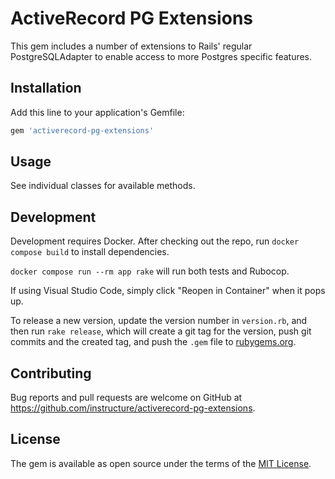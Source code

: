 # ActiveRecord PG Extensions

This gem includes a number of extensions to Rails' regular PostgreSQLAdapter to enable access to
more Postgres specific features.

## Installation

Add this line to your application's Gemfile:

```ruby
gem 'activerecord-pg-extensions'
```
## Usage

See individual classes for available methods.

## Development

Development requires Docker. After checking out the repo, run `docker compose build` to install dependencies.

`docker compose run --rm app rake` will run both tests and Rubocop.

If using Visual Studio Code, simply click "Reopen in Container" when it pops up.

To release a new version, update the version number in `version.rb`, and then run `rake release`, which will create a git tag for the version, push git commits and the created tag, and push the `.gem` file to [rubygems.org](https://rubygems.org).

## Contributing

Bug reports and pull requests are welcome on GitHub at https://github.com/instructure/activerecord-pg-extensions.

## License

The gem is available as open source under the terms of the [MIT License](https://opensource.org/licenses/MIT).
